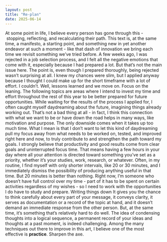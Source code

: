 ```yaml
---
layout: post
title: "Re-plan"
date: 2025-06-14
---
```


At some point in life, I believe every person has gone through this -  stopping, reflecting, and recalculating their path. This text is, at the same time, a manifesto, a starting point, and something new in yet another endeavor at such a moment - like that dash of innovation we bring each time we revisit something we’ve tried before.
A few weeks ago, I was rejected in a job selection process, and I felt all the negative emotions that come with it, especially because I had prepared a lot. But that’s not the main issue here. The point is, even though I prepared thoroughly, being rejected wasn’t surprising at all. I knew my chances were slim, but I applied anyway because I thought I could make up for the short timeframe with a lot of effort. I couldn’t.
Well, lessons learned and we move on. Focus on the leaning. The following topics are areas where I intend to invest my time and effort throughout the rest of this year to be better prepared for future opportunities.
While waiting for the results of the process I applied for, I often caught myself daydreaming about the future, imagining things already working out. That’s not a bad thing at all - in fact, I think this connection with what we want to be or have down the road helps in many ways, like motivation and purpose. The only downside comes when it takes up too much time. What I mean is that I don’t want to let this kind of daydreaming pull my focus away from what needs to be worked on, tested, and improved right here and now, to truly contribute to and strengthen the path toward my goals.
I strongly believe that productivity and good results come from clear goals and uninterrupted focus time. That means having a few hours in your day where all your attention is directed toward something you’ve set as a priority, whether it’s your studies, work, research, or whatever. Often, in my routine, I find myself with only shorter intervals, like 20 or 30 minutes, and I immediately dismiss the possibility of producing anything useful in that time. But 20 minutes is better than nothing. Right now, I’m someone who doesn’t have full control over my time - part of it has to be spent on certain activities regardless of my wishes - so I need to work with the opportunities I do have to study and prepare.
Writing things down It gives you the chance to think carefully about every part of your message, it conveys clarity, it serves as documentation or a record of the topic at hand, and it doesn’t demand an immediate response from the other person. But, at the same time, it’s something that’s relatively hard to do well. The idea of condensing thoughts into a logical sequence, a permanent record of your ideas and thoughts at a past moment, is indeed challenging. Among the many techniques out there to improve in this art, I believe one of the most effective is **practice**.
Sharpen the axe.
